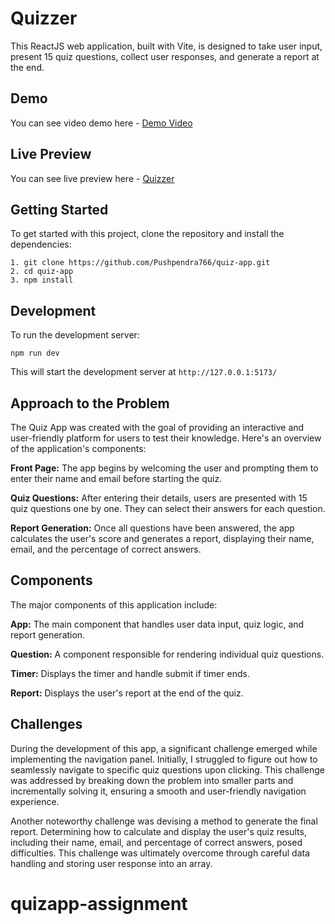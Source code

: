 # Quizzer

This ReactJS web application, built with Vite, is designed to take user input, present 15 quiz questions, collect user responses, and generate a report at the end.

## Demo

You can see video demo here - [Demo Video](https://youtu.be/nP188nhOnwg)

## Live Preview

You can see live preview here - [Quizzer](https://quizzer766.netlify.app/)

## Getting Started 

To get started with this project, clone the repository and install the dependencies:
```
1. git clone https://github.com/Pushpendra766/quiz-app.git
2. cd quiz-app
3. npm install
```

## Development

To run the development server:

 `npm run dev`

This will start the development server at `http://127.0.0.1:5173/`

## Approach to the Problem

The Quiz App was created with the goal of providing an interactive and user-friendly platform for users to test their knowledge. Here's an overview of the application's components:

**Front Page:** The app begins by welcoming the user and prompting them to enter their name and email before starting the quiz.

**Quiz Questions:** After entering their details, users are presented with 15 quiz questions one by one. They can select their answers for each question.

**Report Generation:** Once all questions have been answered, the app calculates the user's score and generates a report, displaying their name, email, and the percentage of correct answers.

## Components
The major components of this application include:

**App:** The main component that handles user data input, quiz logic, and report generation.

**Question:** A component responsible for rendering individual quiz questions.

**Timer:** Displays the timer and handle submit if timer ends.

**Report:** Displays the user's report at the end of the quiz.

## Challenges
During the development of this app, a significant challenge emerged while implementing the navigation panel. Initially, I struggled to figure out how to seamlessly navigate to specific quiz questions upon clicking. This challenge was addressed by breaking down the problem into smaller parts and incrementally solving it, ensuring a smooth and user-friendly navigation experience.

Another noteworthy challenge was devising a method to generate the final report. Determining how to calculate and display the user's quiz results, including their name, email, and percentage of correct answers, posed difficulties. This challenge was ultimately overcome through careful data handling and storing user response into an array.
# quizapp-assignment
